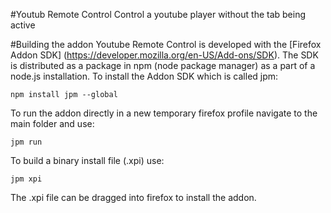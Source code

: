 #Youtub Remote Control
Control a youtube player without the tab being active

#Building the addon
Youtube Remote Control is developed with the [Firefox Addon SDK] (https://developer.mozilla.org/en-US/Add-ons/SDK). The SDK is distributed as a package in npm (node package manager) as a part of a node.js installation. To install the Addon SDK which is called jpm:

```npm install jpm --global```

To run the addon directly in a new temporary firefox profile navigate to the main folder and use:

```jpm run```

To build a binary install file (.xpi) use:

```jpm xpi```

The .xpi file can be dragged into firefox to install the addon.
